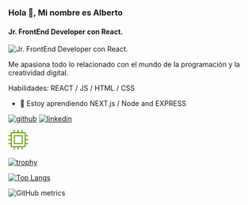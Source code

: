 ### Hola 👋, Mi nombre es Alberto
#### Jr. FrontEnd Developer  con React.
![Jr. FrontEnd Developer  con React.](https://www.freewebsolution.it/wp-content/uploads/2019/12/react.jpg)

Me apasiona todo lo relacionado con el mundo de la programación y la creatividad digital.

Habilidades: REACT / JS / HTML / CSS 

- 🌱 Estoy aprendiendo NEXT.js / Node and EXPRESS 


[<img src='https://cdn.jsdelivr.net/npm/simple-icons@3.0.1/icons/github.svg' alt='github' height='40'>](https://github.com/APC9)  [<img src='https://cdn.jsdelivr.net/npm/simple-icons@3.0.1/icons/linkedin.svg' alt='linkedin' height='40'>](https://www.linkedin.com/in//alberto-antonio-peña-castillo-45bb1225a//)  

<a href='https://docs.github.com/en/developers'><img src='https://raw.githubusercontent.com/acervenky/animated-github-badges/master/assets/devbadge.gif' width='40' height='40'></a> 

[![trophy](https://github-profile-trophy.vercel.app/?username=APC9)](https://github.com/ryo-ma/github-profile-trophy)

[![Top Langs](https://github-readme-stats.vercel.app/api/top-langs/?username=APC9)](https://github.com/anuraghazra/github-readme-stats)

![GitHub metrics](https://metrics.lecoq.io/APC9)  

